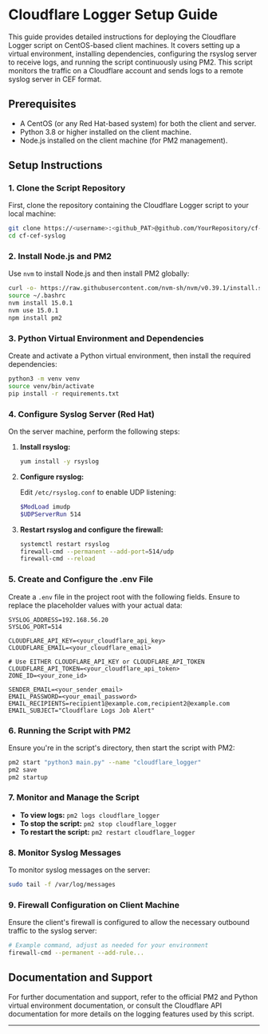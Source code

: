# Cloudflare Logger Setup Guide

This guide provides detailed instructions for deploying the Cloudflare Logger script on CentOS-based client machines. It covers setting up a virtual environment, installing dependencies, configuring the rsyslog server to receive logs, and running the script continuously using PM2. This script monitors the traffic on a Cloudflare account and sends logs to a remote syslog server in CEF format.

## Prerequisites

- A CentOS (or any Red Hat-based system) for both the client and server.
- Python 3.8 or higher installed on the client machine.
- Node.js installed on the client machine (for PM2 management).

## Setup Instructions

### 1. Clone the Script Repository

First, clone the repository containing the Cloudflare Logger script to your local machine:

```bash
git clone https://<username>:<github_PAT>@github.com/YourRepository/cf-cef-syslog.git --branch websocket-realtime
cd cf-cef-syslog
```

### 2. Install Node.js and PM2

Use `nvm` to install Node.js and then install PM2 globally:

```bash
curl -o- https://raw.githubusercontent.com/nvm-sh/nvm/v0.39.1/install.sh | bash
source ~/.bashrc
nvm install 15.0.1
nvm use 15.0.1
npm install pm2
```

### 3. Python Virtual Environment and Dependencies

Create and activate a Python virtual environment, then install the required dependencies:

```bash
python3 -m venv venv
source venv/bin/activate
pip install -r requirements.txt
```

### 4. Configure Syslog Server (Red Hat)

On the server machine, perform the following steps:

1. **Install rsyslog:**

   ```bash
   yum install -y rsyslog
   ```

2. **Configure rsyslog:**

   Edit `/etc/rsyslog.conf` to enable UDP listening:

   ```bash
   $ModLoad imudp
   $UDPServerRun 514
   ```

3. **Restart rsyslog and configure the firewall:**

   ```bash
   systemctl restart rsyslog
   firewall-cmd --permanent --add-port=514/udp
   firewall-cmd --reload
   ```

### 5. Create and Configure the .env File

Create a `.env` file in the project root with the following fields. Ensure to replace the placeholder values with your actual data:

```plaintext
SYSLOG_ADDRESS=192.168.56.20
SYSLOG_PORT=514

CLOUDFLARE_API_KEY=<your_cloudflare_api_key>
CLOUDFLARE_EMAIL=<your_cloudflare_email>

# Use EITHER CLOUDFLARE_API_KEY or CLOUDFLARE_API_TOKEN
CLOUDFLARE_API_TOKEN=<your_cloudflare_api_token>
ZONE_ID=<your_zone_id>

SENDER_EMAIL=<your_sender_email>
EMAIL_PASSWORD=<your_email_password>
EMAIL_RECIPIENTS=recipient1@example.com,recipient2@example.com
EMAIL_SUBJECT="Cloudflare Logs Job Alert"
```

### 6. Running the Script with PM2

Ensure you're in the script's directory, then start the script with PM2:

```bash
pm2 start "python3 main.py" --name "cloudflare_logger"
pm2 save
pm2 startup
```

### 7. Monitor and Manage the Script

- **To view logs:** `pm2 logs cloudflare_logger`
- **To stop the script:** `pm2 stop cloudflare_logger`
- **To restart the script:** `pm2 restart cloudflare_logger`

### 8. Monitor Syslog Messages

To monitor syslog messages on the server:

```bash
sudo tail -f /var/log/messages
```

### 9. Firewall Configuration on Client Machine

Ensure the client's firewall is configured to allow the necessary outbound traffic to the syslog server:

```bash
# Example command, adjust as needed for your environment
firewall-cmd --permanent --add-rule...
```

## Documentation and Support

For further documentation and support, refer to the official PM2 and Python virtual environment documentation, or consult the Cloudflare API documentation for more details on the logging features used by this script.

---
